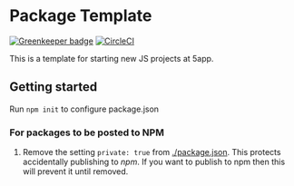 # Package Template

[![Greenkeeper badge](https://badges.greenkeeper.io/5app/package-template.svg)](https://greenkeeper.io/)
[![CircleCI](https://circleci.com/gh/5app/package-template.svg?style=shield)](https://circleci.com/gh/5app/package-template)

This is a template for starting new JS projects at 5app.

## Getting started

Run `npm init` to configure package.json

### For packages to be posted to NPM

1. Remove the setting `private: true` from [./package.json](./package.json]).
   This protects accidentally publishing to *npm*. If you want to publish to npm then this will prevent it until removed.
